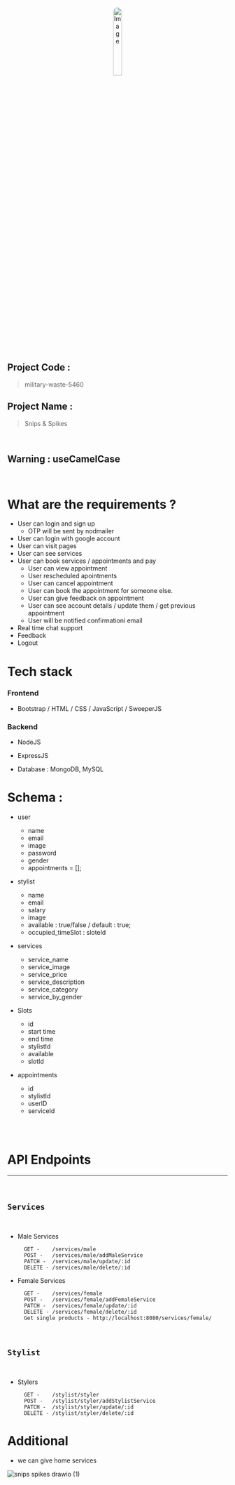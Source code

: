 <p  align="center">
<img src="https://user-images.githubusercontent.com/106810850/229245859-a25d1ba5-34ac-4aff-8897-01edf9c7d41f.jpg" alt="Image" style="width: 20%; border-radius:50%">
</p>

## Project Code :  
   > military-waste-5460

## Project Name : 
   > Snips & Spikes

<br>

## Warning :  useCamelCase  



  
<br>

# What are the requirements ?

- User can login and sign up
    - OTP will be sent by nodmailer
- User can login with google account
- User can visit pages 
- User can see services 
- User can book services / appointments and pay
    - User can view appointment 
    - User rescheduled apointments
    - User can cancel appointment
    - User can book the appointment for someone else.
    - User can give feedback on appointment
    - User can see account details / update them / get previous appointment  
    - User will be notified confirmationi email 
- Real time chat support
- Feedback 
- Logout 



# Tech stack 

### Frontend 

- Bootstrap / HTML / CSS / JavaScript / SweeperJS 

### Backend 
 
- NodeJS 
- ExpressJS

- Database : MongoDB, MySQL 



# Schema : 

- user 
     - name
     - email
     - image
     - password
     - gender 
     - appointments = [];

- stylist 
     - name 
     - email 
     - salary
     - image 
     - available : true/false / default : true;
     - occupied_timeSlot : sloteId 


- services 

    - service_name 
    - service_image
    - service_price
    - service_description
    - service_category 
    - service_by_gender



- Slots 
     - id
     - start time
     - end time
     - stylistId
     - available
     - slotId  


- appointments 
    - id 
    - stylistId
    - userID
    - serviceId


## 
<br>

# API Endpoints 
----
<br>

## `Services`
<br>   

- Male Services
                
        GET -    /services/male 
        POST -   /services/male/addMaleService
        PATCH -  /services/male/update/:id
        DELETE - /services/male/delete/:id

- Female Services

        GET -    /services/female 
        POST -   /services/female/addFemaleService
        PATCH -  /services/female/update/:id
        DELETE - /services/female/delete/:id
        Get single products - http://localhost:8080/services/female/


<br>

## `Stylist`
<br>   

- Stylers 
                
        GET -    /stylist/styler 
        POST -   /stylist/styler/addStylistService
        PATCH -  /stylist/styler/update/:id
        DELETE - /stylist/styler/delete/:id

# Additional 
- we can give home services



![snips spikes drawio (1)](https://user-images.githubusercontent.com/87657007/228304975-dc21afa6-a2bb-407a-bcd0-fbd1d1baa52c.png)

